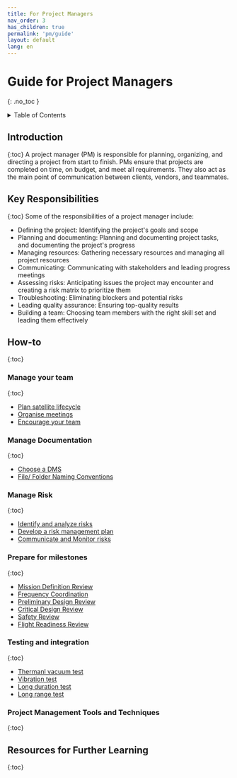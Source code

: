 ```yaml
---
title: For Project Managers
nav_order: 3
has_children: true
permalink: 'pm/guide'
layout: default
lang: en
---
```


# Guide for Project Managers
{: .no_toc }

<details markdown="block">
<summary>Table of Contents</summary>

- Table of Contents
{:toc}

</details>

## Introduction
{:toc}
A project manager (PM) is responsible for planning, organizing, and directing a project from start to finish. PMs ensure that projects are completed on time, on budget, and meet all requirements. They also act as the main point of communication between clients, vendors, and teammates. 

## Key Responsibilities
{:toc}
Some of the responsibilities of a project manager include:
- Defining the project: Identifying the project's goals and scope 
- Planning and documenting: Planning and documenting project tasks, and documenting the project's progress 
- Managing resources: Gathering necessary resources and managing all project resources 
- Communicating: Communicating with stakeholders and leading progress meetings 
- Assessing risks: Anticipating issues the project may encounter and creating a risk matrix to prioritize them 
- Troubleshooting: Eliminating blockers and potential risks 
- Leading quality assurance: Ensuring top-quality results 
- Building a team: Choosing team members with the right skill set and leading them effectively


## How-to
{:toc}

### Manage your team
{:toc}

- [Plan satellite lifecycle]({{site.url}}/project-managers/pm-lifecycle-plan)
- [Organise meetings]({{site.url}}/project-managers/pm-org-meetings)
- [Encourage your team]({{site.url}}/project-managers/pm-encourage-team)


### Manage Documentation 
{:toc}

- [Choose a DMS]({{site.url}}/project-managers/pm-choose-a-dms)
- [File/ Folder Naming Conventions]({{site.url}}/project-managers/pm-naming-conventions)

### Manage Risk 
{:toc}
- [Identify and analyze risks]({{site.url}}/project-managers/pm-identify-analyze-risks)
- [Develop a risk management plan]({{site.url}}/project-managers/pm-risk-mgmt-plan)
- [Communicate and Monitor risks]({{site.url}}/project-managers/pm-monitor-risk)


### Prepare for milestones
{:toc}

- [Mission Definition Review]({{site.url}}/project-managers/pm-mdr)
- [Frequency Coordination]({{site.url}}/project-managers/pm-freq-coord)
- [Preliminary Design Review]({{site.url}}/project-managers/pm-pdr)
- [Critical Design Review]({{site.url}}/project-managers/pm-cdr)
- [Safety Review]({{site.url}}/project-managers/pm-safety-review)
- [Flight Readiness Review]({{site.url}}/project-managers/pm-frr)

### Testing and integration
{:toc}
- [Thermanl vacuum test]({{site.url}}/project-managers/pm-tvt)
- [Vibration test]({{site.url}}/project-managers/pm-vt)
- [Long duration test]({{site.url}}/project-managers/pm-ldt)
- [Long range test]({{site.url}}/project-managers/pm-ldt)


### Project Management Tools and Techniques
{:toc}


## Resources for Further Learning
{:toc}
